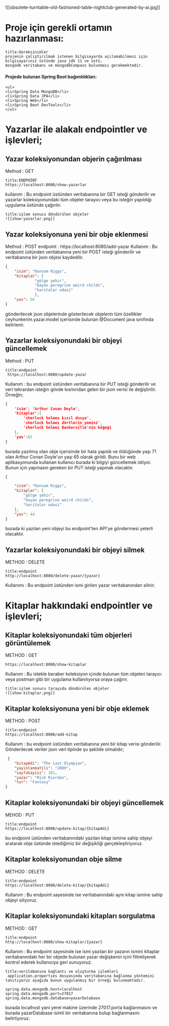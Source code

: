 ![[obsolete-turntable-old-fashioned-table-nightclub-generated-by-ai.jpg]]
# Proje için gerekli ortamın hazırlanması:
```ad-warning
title:Gereksinimler
projenin çalıştırılmak istenen bilgisayarda açılamabilmesi için bilgisayarınız üstünde java jdk 11 ve üstü,
mongodb veritabanı ve mongodbCompass bulunması gerekmektedir.
```


#### Projede bulunan Spring Boot bağımlılıkları:

```ad-hint
<ul>
<li>Spring Data MongoDB</li>
<li>Spring Data JPA</li>
<li>Spring Web</li>
<li>Spring Boot DevTools</li>
</ul>
```

# Yazarlar ile alakalı endpointler ve işlevleri;
## Yazar koleksiyonundan objerin çağırılması
Method : GET
```ad-hint
title:ENDPOİNT
https://localhost:8080/show-yazarlar
```
kullanım : Bu endpoint üstünden veritabanına bir GET isteği gönderilir ve yazarlar koleksiyonundaki tüm objeler tarayıcı veya bu isteğin yapıldığı uygulama üstünde çağırılır.
```ad-example
title:işlem sonucu döndürülen objeler
![[show-yazarlar.png]]
```

## Yazar koleksiyonuna yeni bir obje eklenmesi
Method : POST
endpoint : https://localhost:8080/add-yazar
Kullanım : Bu endpoint üstünden veritabanına yeni bir POST isteği gönderilir ve veritabanına bir json objesi kaydedilir.
```json
{
	"isim": "Ransom Riggs",
	"kitaplar": [
			 "gölge şehir",
			 "bayan peregrine weird childs",
			 "haritalar odasi"
			 ],
	"yas": 56
}
```
gönderilecek json objelerinde gösterilecek objelerin tüm özellikler ceyhunkerim.yazar.model içerisinde bulunan @Document java sınıfında belirlenir.
## Yazarlar koleksiyonundaki bir objeyi güncellemek
Method : PUT
```ad-hint
title:endpoint
 https://localhost:8080/update-yazar
```
Kullanım : bu endpoint üstünden veritabanına bir PUT isteği gönderilir ve veri tekrardan isteğin gövde kısmından gelen bir json verisi ile değiştirilir.
Örneğin;
```json
{
	'isim': 'Arthur Conan Doyle',
	'kitaplar':[
		'sherlock holmes kızıl dosya',
		'sherlock holmes dörtlerin yemini',
		'sherlock holmes Baskerville'nin köğeği
	],
	'yas':65
}
```
burada yazılmış olan obje içerisinde bir hata yapıldı ve öldüğünde yaşı 71 olan Arthur Conan Doyle'un yaşı 65 olarak girildi. Bunu bir web aplikasyonunda kullanan kullanıcı burada ki bilgiyi güncellemek istiyor.
Bunun için yapmasın gereken bir PUT isteği yapmak olacaktır.
```json
{

    "isim": "Ransom Riggs",
    "kitaplar": [
        "gölge şehir",
        "bayan peregrine weird childs",
        "haritalar odasi"
    ],
    "yas": 44
}
```
burada ki yazılan yeni objeyi bu endpoint'ten API'ye göndermesi yeterli olacaktır.
## Yazarlar koleksiyonundaki bir objeyi silmek
METHOD : DELETE
```ad-info
title:endpoint
http://localhost:8080/delete-yazar/{yazar}
```
Kullanımı : Bu endpoint üstünden ismi girilen yazar veritabanından silinir.


# Kitaplar hakkındaki endpointler ve işlevleri;
## Kitaplar koleksiyonundaki tüm objerleri görüntülemek
METHOD : GET
```url
https://localhost:8080/show-kitaplar
```
Kullanım : Bu istekle beraber koleksiyon içinde bulunan tüm objeleri tarayıcı veya postman gibi bir uygulama kullanılıyorsa oraya çağırır.

```ad-example
title:işlem sonucu tarayıda döndürülen objeler
![[show-kitaplar.png]]
```
## Kitaplar koleksiyonuna yeni bir obje eklemek
METHOD : POST
```ad-info
title:endpoint
https://localhost:8080/add-kitap
```
Kullanım : bu endpoint üstünden veritabanına yeni bir kitap verisi gönderilir. Gönderilecek veriler json veri tipinde şu şekilde olmalıdır;
```json
 {
    "kitapAdi": "The Last Olympian",
	"yayinlanmaYili": "2009",
	"sayfaSayisi": 381,
	"yazar": "Rick Riordan",
	"tur": "Fantasy"
}
```
## Kitaplar koleksiyonundaki bir objeyi güncellemek
MEHOD : PUT

```ad-info
title:endpoint
https://localhost:8080/update-kitap/{kitapAdi}
```
bu endpoint üstünden veritabanındaki yazılan kitap ismine sahip objeyi aratarak obje üstünde istediğimiz bir değişikliği gerçekleştiriyoruz.
## Kitaplar koleksiyonundan obje silme
METHOD : DELETE
```ad-info
title:endpoint
https://localhost:8080/delete-kitap/{kitapAdi}
```
Kullanım : Bu endpoint sayesinde ise veritabanındaki aynı kitap ismine sahip objeyi siliyoruz.
## Kitaplar koleksiyonundaki kitapları sorgulatma
METHOD : GET
```ad-info
title:endpoint
http://localhost:8080/show-kitaplar/{yazar}
```
Kullanım : Bu endpoint sayesinde ise ismi yazılan bir yazarın ismini kitaplar veritabanındaki her bir objede bulunan yazar değişkenin içini filtreliyerek kontrol ederek kullanıcıya geri sunuyoruz.

```ad-note
title:veritabanına bağlantı ve oluşturma işlemleri
 application.properties dosyasında veritabanına bağlanma yöntemini tanıtıyoruz aşağıda bunun uygulanmış bir örneği bulunmaktadır.
```
```ad-info
spring.data.mongodb.host=localhost  
spring.data.mongodb.port=27017  
spring.data.mongodb.database=yazarDatabase
```
burada localhost yani yerel makine üzerinde 27017.porta bağlanmasını ve burada yazarDatabase isimli bir veritabanına bulup bağlanmasını belirtiyoruz.
